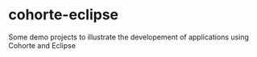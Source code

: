 # cohorte-eclipse
Some demo projects to illustrate the developement of applications using Cohorte and Eclipse 
